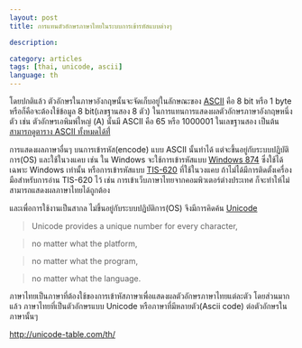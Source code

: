 ```yaml
---
layout: post
title: การแทนตัวอักษรภาษาไทยในระบบการเข้ารหัสแบบต่างๆ 

description: 

category: articles
tags: [thai, unicode, ascii]
language: th
---
```


โดยปกติแล้ว ตัวอักษรในภาษาอังกฤษนั้นจะจัดเก็บอยู่ในลักษณะของ [ASCII](http://en.wikipedia.org/wiki/ASCII) คือ 8 bit หรือ 1 byte หรือก็คือจะต้องใช้ข้อมูล 8 bit(เลขฐานสอง 8 ตัว) ในการแทนการแสดงผลตัวอักษรภาษาอังกฤษหนึ่งตัว เช่น ตัวอักษรเอพิมพ์ใหญ่ (A) นั้นมี ASCII คือ 65 หรือ 1000001 ในเลขฐานสอง เป็นต้น [สามารถดูตาราง ASCII ทั้งหมดได้ที่่](http://www.ascii-code.com/) 

การแสดงผลภาษาอื่นๆ บนการเข้ารหัส(encode) แบบ ASCII นั้นทำได้ แต่จะขึ้นอยู่กับระบบปฏิบัติการ(OS) และใช้ในวงแคบ เช่น ใน Windows จะใช้การเข้ารหัสแบบ [Windows 874](https://msdn.microsoft.com/en-us/goglobal/cc305142.aspx) ซึ่งใช้ได้เฉพาะ Windows เท่านั้น หรือการเข้ารหัสแบบ [TIS-620](http://www.nectec.or.th/it-standards/std620/std620.htm) ที่ใช้ในวงแคบ ถ้าไม่ได้มีการติดตั้งเครื่องมือสำหรับการอ่าน TIS-620 ไว้ เช่น การเข้าเว็บภาษาไทยจากคอมพิวเตอร์ต่างประเทศ ก็จะทำให้ไม่สามารถแสดงผลภาษาไทยได้ถูกต้อง

และเพื่อการใช้งานเป็นสากล ไม่ขึ้นอยู่กับระบบปฏิบัติการ(OS) จึงมีการคิดค้น [Unicode](http://www.unicode.org/standard/WhatIsUnicode.html)

> Unicode provides a unique number for every character,

> no matter what the platform,

> no matter what the program,

> no matter what the language.

ภาษาไทยเป็นภาษาที่ต้องใช้ของการเข้าหัสภาษาเพื่อแสดงผลตัวอักษรภาษาไทยแต่ละตัว โดยส่วนมากแล้ว ภาษาไทยที่เป็นตัวอักษรแบบ Unicode หรือภาษาที่มีหลายตัว(Ascii code) ต่อตัวอักษรในภาษานั้นๆ

http://unicode-table.com/th/
